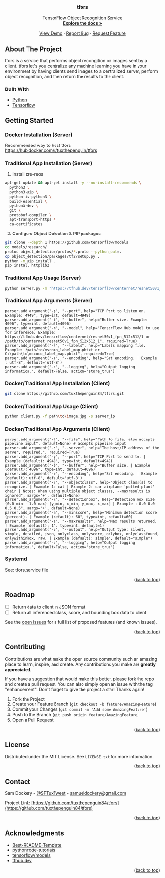 <div id="top"></div>
<!--
*** Thanks for checking out the Best-README-Template. If you have a suggestion
*** that would make this better, please fork the repo and create a pull request
*** or simply open an issue with the tag "enhancement".
*** Don't forget to give the project a star!
*** Thanks again! Now go create something AMAZING! :D
-->

<!-- PROJECT SHIELDS -->
<!--
*** I'm using markdown "reference style" links for readability.
*** Reference links are enclosed in brackets [ ] instead of parentheses ( ).
*** See the bottom of this document for the declaration of the reference variables
*** for contributors-url, forks-url, etc. This is an optional, concise syntax you may use.
*** https://www.markdownguide.org/basic-syntax/#reference-style-links
-->

<!-- PROJECT LOGO -->
<br />
<div align="center">
  <a href="https://github.com/tuxthepenguin84/tfors">
    <!-- <img src="images/logo.png" alt="Logo" width="80" height="80"> -->
  </a>

<h3 align="center">tfors</h3>

  <p align="center">
    TensorFlow Object Recognition Service
    <br />
    <a href="https://github.com/tuxthepenguin84/tfors"><strong>Explore the docs »</strong></a>
    <br />
    <br />
    <a href="https://github.com/tuxthepenguin84/tfors">View Demo</a>
    ·
    <a href="https://github.com/tuxthepenguin84/tfors/issues">Report Bug</a>
    ·
    <a href="https://github.com/tuxthepenguin84/tfors/issues">Request Feature</a>
  </p>
</div>

<!-- ABOUT THE PROJECT -->
## About The Project

tfors is a service that performs object recongition on images sent by a client. tfors let's you centralize any machine learning you have in your environment by having clients send images to a centralized server, perform object recognition, and then return the results to the client.

### Built With

* [Python](https://python.org/)
* [Tensorflow](https://www.tensorflow.org/)

<!-- GETTING STARTED -->
## Getting Started

### Docker Installation (Server)
Recommended way to host tfors
https://hub.docker.com/r/tuxthepenguin/tfors

### Traditional App Installation (Server)

1. Install pre-reqs
```sh
apt-get update && apt-get install -y --no-install-recommends \
  python3 \
  python3-pip \
  python-is-python3 \
  build-essential \
  python3-dev \
  git \
  protobuf-compiler \
  apt-transport-https \
  ca-certificates
```
2. Configure Object Detection & PIP packages
```sh
git clone --depth 1 https://github.com/tensorflow/models
cd models/research/
protoc object_detection/protos/*.proto --python_out=.
cp object_detection/packages/tf2/setup.py .
python -m pip install .
pip install httplib2
```

### Traditional App Usage (Server)
```sh
python server.py -m "https://tfhub.dev/tensorflow/centernet/resnet50v1_fpn_512x512/1" -l "C:\Users\Sam\Documents\git\tfors\mscoco_label_map.pbtxt" -d
```

### Traditional App Arguments (Server)
```
parser.add_argument("-p", "--port", help="TCP Port to listen on. Example: 4949", type=int, default=4949)
parser.add_argument("-b", "--buffer", help="Buffer size. Example: 4096", type=int, default=4096)
parser.add_argument("-m", "--model", help="TensorFlow Hub model to use for inference. Example: https://tfhub.dev/tensorflow/centernet/resnet50v1_fpn_512x512/1 or /path/to/centernet_resnet50v1_fpn_512x512_1", required=True)
parser.add_argument("-l", "--labels", help="Labels mapping file. Example: /path/to/mscoco_label_map.pbtxt or C:\path\to\mscoco_label_map.pbtxt", required=True)
parser.add_argument("-e", "--encoding", help="Set encoding. | Example : utf-8", default='utf-8')
parser.add_argument("-d", "--logging", help="Output logging information.", default=False, action='store_true')
```

### Docker/Traditional App Installation (Client)
```sh
git clone https://github.com/tuxthepenguin84/tfors.git
```

### Docker/Traditional App Usage (Client)
```sh
python client.py -f path\to\image.jpg -s server_ip
```

### Docker/Traditional App Arguments (Client)
```
parser.add_argument("-f", "--file", help="Path to file, also accepts pipeline input", default=None) # accepts pipeline input
parser.add_argument("-s", "--server", help="The host/IP address of the server, required.", required=True)
parser.add_argument("-p", "--port", help="TCP Port to send to. | Example (default): 4949", type=int, default=4949)
parser.add_argument("-b", "--buffer", help="Buffer size. | Example (default): 4096", type=int, default=4096)
parser.add_argument("-e", "--encoding", help="Set encoding. | Example (default): utf-8", default='utf-8')
parser.add_argument("-c", "--objectclass", help="Object class(s) to recognize. | Example 1: cat | Example 2: car airplane 'potted plant' chair | Notes: When using multiple object classes, --maxresults is ignored", nargs='+', default=None)
parser.add_argument("-x", "--detectionbox", help="Detection box size (0.0 min - 1.0 max) [y_min, x_min, y_max, x_max] | Example : 0.0 0.0 0.5 0.5", nargs='+', default=None)
parser.add_argument("-m", "--minscore", help="Minimum detection score (percent). | Example (default): 60", type=int, default=60)
parser.add_argument("-a", "--maxresults", help="Max results returned. | Example (default): 1", type=int, default=1)
parser.add_argument("-u", "--output", help="Output type: silent, simple, detailed, json, onlyclass, onlyscore, onlybox, onlyclassfound, onlywithinbox, raw. | Example (default): simple", default="simple")
parser.add_argument("-d", "--logging", help="Output logging information.", default=False, action='store_true')
```

### Systemd
See: tfors.service file

<p align="right">(<a href="#top">back to top</a>)</p>

<!-- ROADMAP -->
## Roadmap

- [ ] Return data to client in JSON format
- [ ] Return all inferenced class, score, and bounding box data to client

See the [open issues](https://github.com/tuxthepenguin84/tfors/issues) for a full list of proposed features (and known issues).

<p align="right">(<a href="#top">back to top</a>)</p>

<!-- CONTRIBUTING -->
## Contributing

Contributions are what make the open source community such an amazing place to learn, inspire, and create. Any contributions you make are **greatly appreciated**.

If you have a suggestion that would make this better, please fork the repo and create a pull request. You can also simply open an issue with the tag "enhancement".
Don't forget to give the project a star! Thanks again!

1. Fork the Project
2. Create your Feature Branch (`git checkout -b feature/AmazingFeature`)
3. Commit your Changes (`git commit -m 'Add some AmazingFeature'`)
4. Push to the Branch (`git push origin feature/AmazingFeature`)
5. Open a Pull Request

<p align="right">(<a href="#top">back to top</a>)</p>

<!-- LICENSE -->
## License

Distributed under the MIT License. See `LICENSE.txt` for more information.

<p align="right">(<a href="#top">back to top</a>)</p>

<!-- CONTACT -->
## Contact

Sam Dockery - [@SFTuxTweet](https://twitter.com/SFTuxTweet) - samueldockery@gmail.com

Project Link: [https://github.com/tuxthepenguin84/tfors](https://github.com/tuxthepenguin84/tfors)

<p align="right">(<a href="#top">back to top</a>)</p>

<!-- ACKNOWLEDGMENTS -->
## Acknowledgments

* [Best-README-Template](https://github.com/othneildrew/Best-README-Template)
* [pythoncode-tutorials](https://github.com/x4nth055/pythoncode-tutorials)
* [tensorflow/models](https://github.com/tensorflow/models)
* [tfhub.dev](https://tfhub.dev/tensorflow/collections/object_detection/1)

<p align="right">(<a href="#top">back to top</a>)</p>